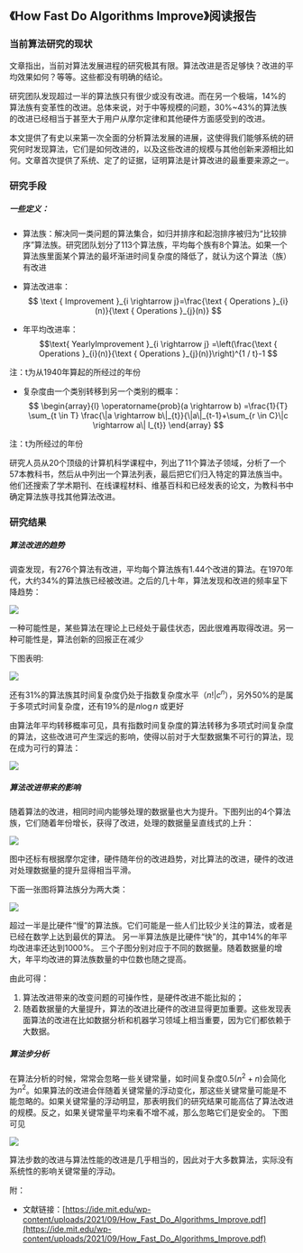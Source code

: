 ## 《How Fast Do Algorithms Improve》阅读报告

### 当前算法研究的现状

文章指出，当前对算法发展进程的研究极其有限。算法改进是否足够快？改进的平均效果如何？等等。这些都没有明确的结论。

研究团队发现超过一半的算法族只有很少或没有改进。而在另一个极端，14%的算法族有变革性的改进。总体来说，对于中等规模的问题，30%~43%的算法族的改进已经相当于甚至大于用户从摩尔定律和其他硬件方面感受到的改进。

本文提供了有史以来第一次全面的分析算法发展的进展，这使得我们能够系统的研究何时发现算法，它们是如何改进的，以及这些改进的规模与其他创新来源相比如何。文章首次提供了系统、定了的证据，证明算法是计算改进的最重要来源之一。

### 研究手段
##### 一些定义：
* 算法族：解决同一类问题的算法集合，如归并排序和起泡排序被归为“比较排序”算法族。研究团队划分了113个算法族，平均每个族有8个算法。如果一个算法族里面某个算法的最坏渐进时间复杂度的降低了，就认为这个算法（族）有改进


* 算法改进率：
$$
\text { Improvement }_{i \rightarrow j}=\frac{\text { Operations }_{i}(n)}{\text { Operations }_{j}(n)}
$$

* 年平均改进率：
$$\text{ YearlyImprovement }_{i \rightarrow j} =\left(\frac{\text { Operations }_{i}(n)}{\text { Operations }_{j}(n)}\right)^{1 / t}-1
$$

注：t为从1940年算起的所经过的年份

* 复杂度由一个类别转移到另一个类别的概率：
$$
\begin{array}{l}
\operatorname{prob}(a \rightarrow b) =\frac{1}{T} \sum_{t \in T} \frac{\|a \rightarrow b\|_{t}}{\|a\|_{t-1}+\sum_{r \in C}\|c \rightarrow a\| l_{t}}
\end{array}
$$

注：t为所经过的年份


研究人员从20个顶级的计算机科学课程中，列出了11个算法子领域，分析了一个57本教科书，然后从中列出一个算法列表，最后把它们归入特定的算法族当中。他们还搜索了学术期刊、在线课程材料、维基百科和已经发表的论文，为教科书中确定算法族寻找其他算法改进。

### 研究结果

##### 算法改进的趋势

调查发现，有276个算法有改进，平均每个算法族有1.44个改进的算法。在1970年代，大约34%的算法族已经被改进。之后的几十年，算法发现和改进的频率呈下降趋势：

![](./images/微信图片_20210924233804.png)

一种可能性是，某些算法在理论上已经处于最佳状态，因此很难再取得改进。另一种可能性是，算法创新的回报正在减少

下图表明:

![](./images/微信图片_20210924233824.png)

还有31%的算法族其时间复杂度仍处于指数复杂度水平（$n ! | c^{n}$），另外50%的是属于多项式时间复杂度，还有19%的是$n \log n$ 或更好

由算法年平均转移概率可见，具有指数时间复杂度的算法转移为多项式时间复杂度的算法，这些改进可产生深远的影响，使得以前对于大型数据集不可行的算法，现在成为可行的算法：

![](./images/微信图片_20210924233829.png)


##### 算法改进带来的影响

随着算法的改进，相同时间内能够处理的数据量也大为提升。下图列出的4个算法族，它们随着年份增长，获得了改进，处理的数据量呈直线式的上升：

![](./images/微信图片_20210924233833.png)

图中还标有根据摩尔定律，硬件随年份的改进趋势，对比算法的改进，硬件的改进对处理数据量的提升显得相当平滑。

下面一张图将算法族分为两大类：

![](./images/微信图片_20210924233837.png)

超过一半是比硬件“慢”的算法族。它们可能是一些人们比较少关注的算法，或者是已经在数学上达到最优的算法。
另一半算法族是比硬件“快”的，其中14%的年平均改进率还达到1000%。
三个子图分别对应于不同的数据量。随着数据量的增大，年平均改进的算法族数量的中位数也随之提高。

由此可得：
1. 算法改进带来的改变问题的可操作性，是硬件改进不能比拟的；
2. 随着数据量的大量提升，算法的改进比硬件的改进显得更加重要。这些发现表面算法的改进在比如数据分析和机器学习领域上相当重要，因为它们都依赖于大数据。


##### 算法步分析

在算法分析的时候，常常会忽略一些关键常量，如时间复杂度$0.5(n^2+n)$会简化为$n^2$。如果算法的改进会伴随着关键常量的浮动变化，那这些关键常量可能是不能忽略的。如果关键常量的浮动明显，那表明我们的研究结果可能高估了算法改进的规模。反之，如果关键常量平均来看不增不减，那么忽略它们是安全的。
下图可见

![](./images/微信图片_20210924233841.png)

算法步数的改进与算法性能的改进是几乎相当的，因此对于大多数算法，实际没有系统性的影响关键常量的浮动。


附：
* 文献链接：[https://ide.mit.edu/wp-content/uploads/2021/09/How_Fast_Do_Algorithms_Improve.pdf](https://ide.mit.edu/wp-content/uploads/2021/09/How_Fast_Do_Algorithms_Improve.pdf)
